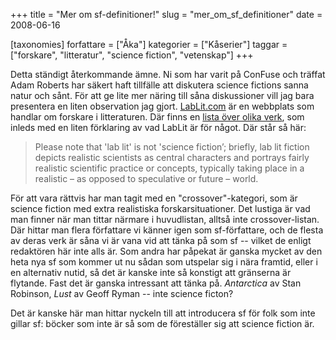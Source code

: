 +++
title = "Mer om sf-definitioner!"
slug = "mer_om_sf_definitioner"
date = 2008-06-16

[taxonomies]
forfattare = ["Åka"]
kategorier = ["Kåserier"]
taggar = ["forskare", "litteratur", "science fiction", "vetenskap"]
+++

Detta ständigt återkommande ämne. Ni som har varit på ConFuse och träffat Adam Roberts har säkert haft tillfälle att diskutera science fictions sanna natur och sånt. För att ge lite mer näring till såna diskussioner vill jag bara presentera en liten observation jag gjort. [LabLit.com](http://lablit.com) är en webbplats som handlar om forskare i litteraturen. Där finns en [lista över olika verk](http://lablit.com/the_list), som inleds med en liten förklaring av vad LabLit är för något. Där står så här:



<blockquote>Please note that 'lab lit' is not 'science fiction’; briefly, lab lit fiction depicts realistic scientists as central characters and portrays fairly realistic scientific practice or concepts, typically taking place in a realistic – as opposed to speculative or future – world.</blockquote>

För att vara rättvis har man tagit med en "crossover"-kategori, som är science fiction med extra realistiska forskarsituationer. Det lustiga är vad man finner när man tittar närmare i huvudlistan, alltså inte crossover-listan. Där hittar man flera författare vi känner igen som sf-författare, och de flesta av deras verk är såna vi är vana vid att tänka på som sf -- vilket de enligt redaktören här inte alls är. Som andra har påpekat är ganska mycket av den heta nya sf som kommer ut nu sådan som utspelar sig i nära framtid, eller i en alternativ nutid, så det är kanske inte så konstigt att gränserna är flytande. Fast det är ganska intressant att tänka på. _Antarctica_ av Stan Robinson, _Lust_ av Geoff Ryman -- inte science ficton?

Det är kanske här man hittar nyckeln till att introducera sf för folk som inte gillar sf: böcker som inte är så som de föreställer sig att science fiction är.
